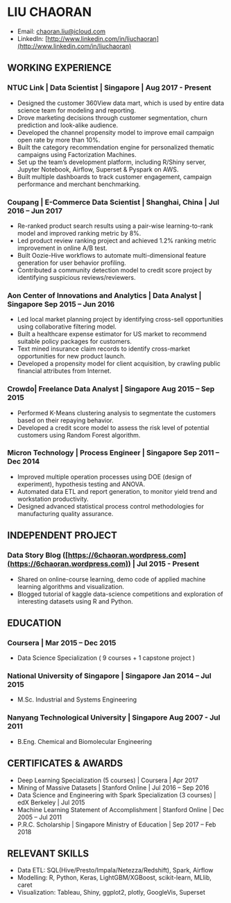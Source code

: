 # LIU CHAORAN

* Email:      [chaoran.liu@icloud.com](chaoran.liu@icloud.com)
* LinkedIn:   [http://www.linkedin.com/in/liuchaoran](http://www.linkedin.com/in/liuchaoran)

## WORKING EXPERIENCE

### NTUC Link | Data Scientist | Singapore | Aug 2017 - Present

*	Designed the customer 360View data mart, which is used by entire data science team for modeling and reporting.
*	Drove marketing decisions through customer segmentation, churn prediction and look-alike audience.
*	Developed the channel propensity model to improve email campaign open rate by more than 10%.  
*	Built the category recommendation engine for personalized thematic campaigns using Factorization Machines.
*	Set up the team’s development platform, including R/Shiny server, Jupyter Notebook, Airflow, Superset & Pyspark on AWS.
*	Built multiple dashboards to track customer engagement, campaign performance and merchant benchmarking.

### Coupang | E-Commerce Data Scientist | Shanghai, China	| Jul 2016 – Jun 2017

*	Re-ranked product search results using a pair-wise learning-to-rank model and improved ranking metric by 8%.
*	Led product review ranking project and achieved 1.2% ranking metric improvement in online A/B test. 
*	Built Oozie-Hive workflows to automate multi-dimensional feature generation for user behavior profiling. 
*	Contributed a community detection model to credit score project by identifying suspicious reviews/reviewers. 

### Aon Center of Innovations and Analytics | Data Analyst | Singapore	Sep 2015 – Jun 2016
*	Led local market planning project by identifying cross-sell opportunities using collaborative filtering model.
*	Built a healthcare expense estimator for US market to recommend suitable policy packages for customers.
*	Text mined insurance claim records to identify cross-market opportunities for new product launch. 
*	Developed a propensity model for client acquisition, by crawling public financial attributes from Internet.

### Crowdo| Freelance Data Analyst | Singapore	Aug 2015 – Sep 2015
*	Performed K-Means clustering analysis to segmentate the customers based on their repaying behavior.
*	Developed a credit score model to assess the risk level of potential customers using Random Forest algorithm.

### Micron Technology | Process Engineer | Singapore	Sep 2011 – Dec 2014
*	Improved multiple operation processes using DOE (design of experiment), hypothesis testing and ANOVA.
*	Automated data ETL and report generation, to monitor yield trend and workstation productivity.
*	Designed advanced statistical process control methodologies for manufacturing quality assurance.

## INDEPENDENT PROJECT	
### Data Story Blog ([https://6chaoran.wordpress.com](https://6chaoran.wordpress.com)) | Jul 2015 - Present
* Shared on online-course learning, demo code of applied machine learning algorithms and visualization.
*	Blogged tutorial of kaggle data-science competitions and exploration of interesting datasets using R and Python.

## EDUCATION
### Coursera | Mar 2015 – Dec 2015
* Data Science Specialization ( 9 courses + 1 capstone project )
### National University of Singapore | Singapore	Jan 2014 – Jul 2015
*	M.Sc. Industrial and Systems Engineering
### Nanyang Technological University | Singapore	Aug 2007 - Jul 2011
*	B.Eng. Chemical and Biomolecular Engineering

## CERTIFICATES & AWARDS
*	Deep Learning Specialization (5 courses) | Coursera | Apr 2017
*	Mining of Massive Datasets | Stanford Online | Jul 2016 – Sep 2016
*	Data Science and Engineering with Spark Specialization (3 courses) | edX Berkeley | Jul 2015 
*	Machine Learning Statement of Accomplishment | Stanford Online | Dec 2005 – Jul 2011
*	P.R.C. Scholarship | Singapore Ministry of Education | Sep 2017 – Feb 2018

## RELEVANT SKILLS
*	Data ETL:	SQL(Hive/Presto/Impala/Netezza/Redshift), Spark, Airflow
*	Modelling:	R, Python, Keras, LightGBM/XGBoost, scikit-learn, MLlib, caret
*	Visualization:	Tableau, Shiny, ggplot2, plotly, GoogleVis, Superset
